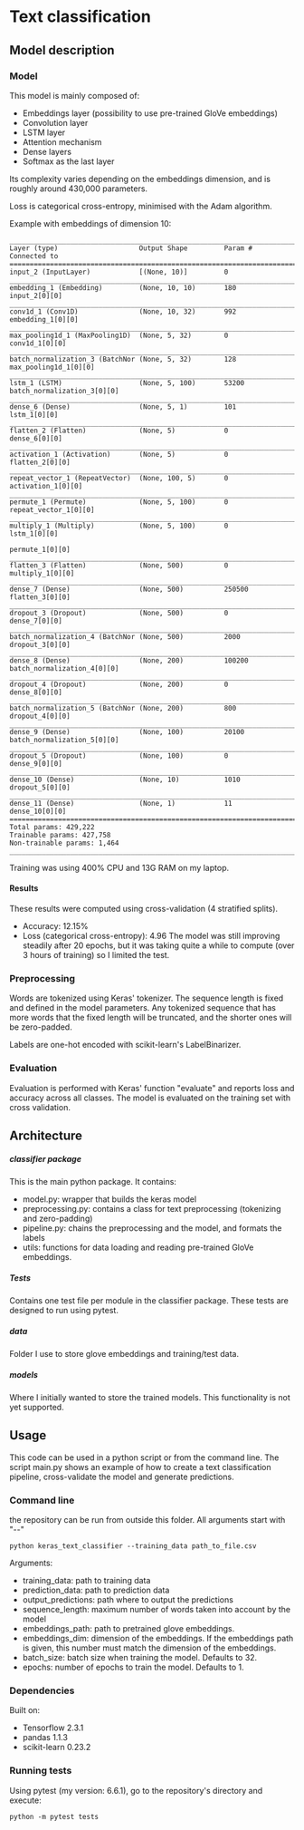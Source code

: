 # Text classification

## Model description

### Model
This model is mainly composed of:
- Embeddings layer (possibility to use pre-trained GloVe embeddings)
- Convolution layer
- LSTM layer
- Attention mechanism
- Dense layers 
- Softmax as the last layer

Its complexity varies depending on the embeddings dimension, and is roughly
around 430,000 parameters.

Loss is categorical cross-entropy, minimised with the Adam algorithm.

Example with embeddings of dimension 10:
```text
__________________________________________________________________________________________________
Layer (type)                    Output Shape         Param #     Connected to                     
==================================================================================================
input_2 (InputLayer)            [(None, 10)]         0                                            
__________________________________________________________________________________________________
embedding_1 (Embedding)         (None, 10, 10)       180         input_2[0][0]                    
__________________________________________________________________________________________________
conv1d_1 (Conv1D)               (None, 10, 32)       992         embedding_1[0][0]                
__________________________________________________________________________________________________
max_pooling1d_1 (MaxPooling1D)  (None, 5, 32)        0           conv1d_1[0][0]                   
__________________________________________________________________________________________________
batch_normalization_3 (BatchNor (None, 5, 32)        128         max_pooling1d_1[0][0]            
__________________________________________________________________________________________________
lstm_1 (LSTM)                   (None, 5, 100)       53200       batch_normalization_3[0][0]      
__________________________________________________________________________________________________
dense_6 (Dense)                 (None, 5, 1)         101         lstm_1[0][0]                     
__________________________________________________________________________________________________
flatten_2 (Flatten)             (None, 5)            0           dense_6[0][0]                    
__________________________________________________________________________________________________
activation_1 (Activation)       (None, 5)            0           flatten_2[0][0]                  
__________________________________________________________________________________________________
repeat_vector_1 (RepeatVector)  (None, 100, 5)       0           activation_1[0][0]               
__________________________________________________________________________________________________
permute_1 (Permute)             (None, 5, 100)       0           repeat_vector_1[0][0]            
__________________________________________________________________________________________________
multiply_1 (Multiply)           (None, 5, 100)       0           lstm_1[0][0]                     
                                                                 permute_1[0][0]                  
__________________________________________________________________________________________________
flatten_3 (Flatten)             (None, 500)          0           multiply_1[0][0]                 
__________________________________________________________________________________________________
dense_7 (Dense)                 (None, 500)          250500      flatten_3[0][0]                  
__________________________________________________________________________________________________
dropout_3 (Dropout)             (None, 500)          0           dense_7[0][0]                    
__________________________________________________________________________________________________
batch_normalization_4 (BatchNor (None, 500)          2000        dropout_3[0][0]                  
__________________________________________________________________________________________________
dense_8 (Dense)                 (None, 200)          100200      batch_normalization_4[0][0]      
__________________________________________________________________________________________________
dropout_4 (Dropout)             (None, 200)          0           dense_8[0][0]                    
__________________________________________________________________________________________________
batch_normalization_5 (BatchNor (None, 200)          800         dropout_4[0][0]                  
__________________________________________________________________________________________________
dense_9 (Dense)                 (None, 100)          20100       batch_normalization_5[0][0]      
__________________________________________________________________________________________________
dropout_5 (Dropout)             (None, 100)          0           dense_9[0][0]                    
__________________________________________________________________________________________________
dense_10 (Dense)                (None, 10)           1010        dropout_5[0][0]                  
__________________________________________________________________________________________________
dense_11 (Dense)                (None, 1)            11          dense_10[0][0]                   
==================================================================================================
Total params: 429,222
Trainable params: 427,758
Non-trainable params: 1,464
__________________________________________________________________________________________________
```
Training was using 400% CPU and 13G RAM on my laptop.

#### Results
These results were computed using cross-validation (4 stratified splits).
- Accuracy: 12.15% 
- Loss (categorical cross-entropy): 4.96
The model was still improving steadily after 20 epochs, but it was taking quite a 
while to compute (over 3 hours of training) so I limited the test.

### Preprocessing
Words are tokenized using Keras' tokenizer. The sequence length is fixed and defined
in the model parameters. Any tokenized sequence that has more words that the 
fixed length will be truncated, and the shorter ones will be zero-padded.

Labels are one-hot encoded with scikit-learn's LabelBinarizer.

### Evaluation
Evaluation is performed with Keras' function "evaluate" and reports loss and accuracy 
across all classes. The model is evaluated on the training set with cross validation.

## Architecture
##### classifier package
This is the main python package. It contains:
- model.py: wrapper that builds the keras model
- preprocessing.py: contains a class for text preprocessing (tokenizing and zero-padding)
- pipeline.py: chains the preprocessing and the model, and formats the labels
- utils: functions for data loading and reading pre-trained GloVe embeddings.

##### Tests
Contains one test file per module in the classifier package. These
tests are designed to run using pytest.

##### data
Folder I use to store glove embeddings and training/test data. 

##### models
Where I initially wanted to store the trained models. This functionality is
not yet supported.

## Usage
This code can be used in a python script or from the command line. The script main.py shows 
an example of how to create a text classification pipeline, cross-validate the model
and generate predictions.

### Command line
the repository can be run from outside this folder. All arguments start with "--"
```shell script
python keras_text_classifier --training_data path_to_file.csv
```
Arguments:
- training_data: path to training data
- prediction_data: path to prediction data
- output_predictions: path where to output the predictions
- sequence_length: maximum number of words taken into account by the model
- embeddings_path: path to pretrained glove embeddings.
- embeddings_dim: dimension of the embeddings. If the embeddings path is given, 
this number must match the dimension of the embeddings.
- batch_size: batch size when training the model. Defaults to 32.
- epochs: number of epochs to train the model. Defaults to 1.

### Dependencies
Built on:
- Tensorflow 2.3.1
- pandas 1.1.3
- scikit-learn 0.23.2

### Running tests
Using pytest (my version: 6.6.1), go to the repository's directory and execute:
```shell script
python -m pytest tests
```
